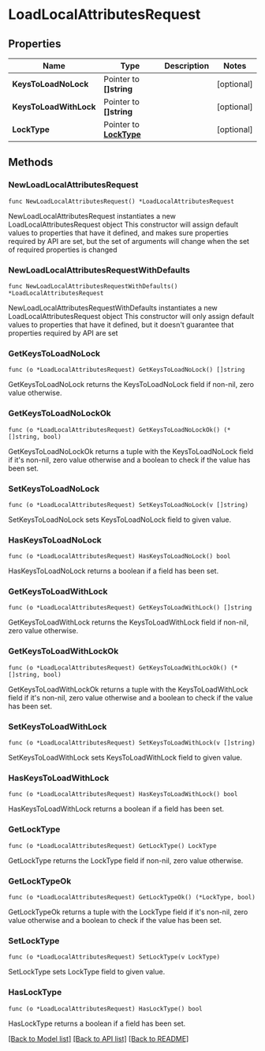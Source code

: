 # LoadLocalAttributesRequest

## Properties

Name | Type | Description | Notes
------------ | ------------- | ------------- | -------------
**KeysToLoadNoLock** | Pointer to **[]string** |  | [optional] 
**KeysToLoadWithLock** | Pointer to **[]string** |  | [optional] 
**LockType** | Pointer to [**LockType**](LockType.md) |  | [optional] 

## Methods

### NewLoadLocalAttributesRequest

`func NewLoadLocalAttributesRequest() *LoadLocalAttributesRequest`

NewLoadLocalAttributesRequest instantiates a new LoadLocalAttributesRequest object
This constructor will assign default values to properties that have it defined,
and makes sure properties required by API are set, but the set of arguments
will change when the set of required properties is changed

### NewLoadLocalAttributesRequestWithDefaults

`func NewLoadLocalAttributesRequestWithDefaults() *LoadLocalAttributesRequest`

NewLoadLocalAttributesRequestWithDefaults instantiates a new LoadLocalAttributesRequest object
This constructor will only assign default values to properties that have it defined,
but it doesn't guarantee that properties required by API are set

### GetKeysToLoadNoLock

`func (o *LoadLocalAttributesRequest) GetKeysToLoadNoLock() []string`

GetKeysToLoadNoLock returns the KeysToLoadNoLock field if non-nil, zero value otherwise.

### GetKeysToLoadNoLockOk

`func (o *LoadLocalAttributesRequest) GetKeysToLoadNoLockOk() (*[]string, bool)`

GetKeysToLoadNoLockOk returns a tuple with the KeysToLoadNoLock field if it's non-nil, zero value otherwise
and a boolean to check if the value has been set.

### SetKeysToLoadNoLock

`func (o *LoadLocalAttributesRequest) SetKeysToLoadNoLock(v []string)`

SetKeysToLoadNoLock sets KeysToLoadNoLock field to given value.

### HasKeysToLoadNoLock

`func (o *LoadLocalAttributesRequest) HasKeysToLoadNoLock() bool`

HasKeysToLoadNoLock returns a boolean if a field has been set.

### GetKeysToLoadWithLock

`func (o *LoadLocalAttributesRequest) GetKeysToLoadWithLock() []string`

GetKeysToLoadWithLock returns the KeysToLoadWithLock field if non-nil, zero value otherwise.

### GetKeysToLoadWithLockOk

`func (o *LoadLocalAttributesRequest) GetKeysToLoadWithLockOk() (*[]string, bool)`

GetKeysToLoadWithLockOk returns a tuple with the KeysToLoadWithLock field if it's non-nil, zero value otherwise
and a boolean to check if the value has been set.

### SetKeysToLoadWithLock

`func (o *LoadLocalAttributesRequest) SetKeysToLoadWithLock(v []string)`

SetKeysToLoadWithLock sets KeysToLoadWithLock field to given value.

### HasKeysToLoadWithLock

`func (o *LoadLocalAttributesRequest) HasKeysToLoadWithLock() bool`

HasKeysToLoadWithLock returns a boolean if a field has been set.

### GetLockType

`func (o *LoadLocalAttributesRequest) GetLockType() LockType`

GetLockType returns the LockType field if non-nil, zero value otherwise.

### GetLockTypeOk

`func (o *LoadLocalAttributesRequest) GetLockTypeOk() (*LockType, bool)`

GetLockTypeOk returns a tuple with the LockType field if it's non-nil, zero value otherwise
and a boolean to check if the value has been set.

### SetLockType

`func (o *LoadLocalAttributesRequest) SetLockType(v LockType)`

SetLockType sets LockType field to given value.

### HasLockType

`func (o *LoadLocalAttributesRequest) HasLockType() bool`

HasLockType returns a boolean if a field has been set.


[[Back to Model list]](../README.md#documentation-for-models) [[Back to API list]](../README.md#documentation-for-api-endpoints) [[Back to README]](../README.md)


